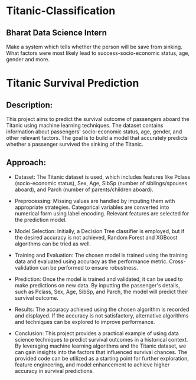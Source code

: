 # Titanic-Classification

## Bharat Data Science Intern

Make a system which tells whether the person will be
save from sinking. What factors were
most likely lead to success-socio-economic
status, age, gender and more.

# Titanic Survival Prediction

## Description:
This project aims to predict the survival outcome of passengers aboard the Titanic using machine learning techniques. The dataset contains information about passengers' socio-economic status, age, gender, and other relevant factors. The goal is to build a model that accurately predicts whether a passenger survived the sinking of the Titanic.

## Approach:

- Dataset: The Titanic dataset is used, which includes features like Pclass (socio-economic status), Sex, Age, SibSp (number of siblings/spouses aboard), and Parch (number of parents/children aboard).

- Preprocessing: Missing values are handled by imputing them with appropriate strategies. Categorical variables are converted into numerical form using label encoding. Relevant features are selected for the prediction model.

- Model Selection: Initially, a Decision Tree classifier is employed, but if the desired accuracy is not achieved, Random Forest and XGBoost algorithms can be tried as well.

- Training and Evaluation: The chosen model is trained using the training data and evaluated using accuracy as the performance metric. Cross-validation can be performed to ensure robustness.

- Prediction: Once the model is trained and validated, it can be used to make predictions on new data. By inputting the passenger's details, such as Pclass, Sex, Age, SibSp, and Parch, the model will predict their survival outcome.

- Results:
The accuracy achieved using the chosen algorithm is recorded and displayed. If the accuracy is not satisfactory, alternative algorithms and techniques can be explored to improve performance.

- Conclusion:
This project provides a practical example of using data science techniques to predict survival outcomes in a historical context. By leveraging machine learning algorithms and the Titanic dataset, we can gain insights into the factors that influenced survival chances. The provided code can be utilized as a starting point for further exploration, feature engineering, and model enhancement to achieve higher accuracy in survival predictions.

